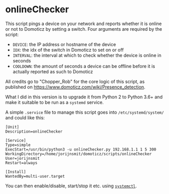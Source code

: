 # onlineChecker

This script pings a device on your network and reports whether it is online or not to Domoticz by setting a switch. Four arguments are required by the script:

- `DEVICE`: the IP address or hostname of the device
- `IDX`: the idx of the switch in Domoticz to set on or off
- `INTERVAL`: the interval at which to check whether the device is online in seconds
- `COOLDOWN`: the amount of seconds a device can be offline before it is actually reported as such to Domoticz

All credits go to "Chopper_Rob" for the core logic of this script, as published on https://www.domoticz.com/wiki/Presence_detection.

What I did in this version is to upgrade it from Python 2 to Python 3.6+ and make it suitable to be run as a `systemd` service.

A simple `.service` file to manage this script goes into `/etc/systemd/system/` and could like this:

```
[Unit]
Description=onlineChecker

[Service]
Type=simple
ExecStart=/usr/bin/python3 -u onlineChecker.py 192.168.1.1 1 5 300
WorkingDirectory=/home/jorijnsmit/domoticz/scripts/onlineChecker
User=jorijnsmit
Restart=always

[Install]
WantedBy=multi-user.target
```
You can then enable/disable, start/stop it etc. using [`systemctl`](https://www.freedesktop.org/software/systemd/man/systemctl.html).
